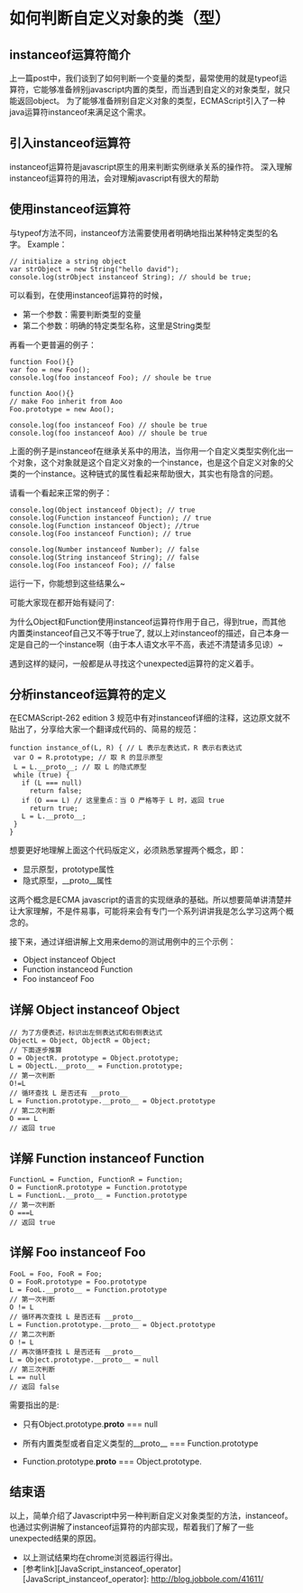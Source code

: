 如何判断自定义对象的类（型）
===========================

## instanceof运算符简介
上一篇post中，我们谈到了如何判断一个变量的类型，最常使用的就是typeof运算符，它能够准备辨别javascript内置的类型，而当遇到自定义的对象类型，就只能返回object。
为了能够准备辨别自定义对象的类型，ECMAScript引入了一种java运算符instanceof来满足这个需求。

## 引入instanceof运算符
instanceof运算符是javascript原生的用来判断实例继承关系的操作符。
深入理解instanceof运算符的用法，会对理解javascript有很大的帮助


## 使用instanceof运算符
与typeof方法不同，instanceof方法需要使用者明确地指出某种特定类型的名字。
Example：

	// initialize a string object
	var strObject = new String("hello david");
	console.log(strObject instanceof String); // should be true;
可以看到，在使用instanceof运算符的时候，
-	第一个参数：需要判断类型的变量
-	第二个参数：明确的特定类型名称，这里是String类型

再看一个更普遍的例子：
	
	function Foo(){}
	var foo = new Foo();
	console.log(foo instanceof Foo); // shoule be true

	function Aoo(){} 
	// make Foo inherit from Aoo 
	Foo.prototype = new Aoo();
	 
	console.log(foo instanceof Foo) // shoule be true
	console.log(foo instanceof Aoo) // shoule be true

上面的例子是instanceof在继承关系中的用法，当你用一个自定义类型实例化出一个对象，这个对象就是这个自定义对象的一个instance，也是这个自定义对象的父类的一个instance。这种链式的属性看起来帮助很大，其实也有隐含的问题。

请看一个看起来正常的例子：

	console.log(Object instanceof Object); // true 
	console.log(Function instanceof Function); // true 
	console.log(Function instanceof Object); //true 
	console.log(Foo instanceof Function); // true 

	console.log(Number instanceof Number); // false 
	console.log(String instanceof String); // false 	
	console.log(Foo instanceof Foo); // false
	
运行一下，你能想到这些结果么~

可能大家现在都开始有疑问了:

为什么Object和Function使用instanceof运算符作用于自己，得到true，而其他内置类instanceof自己又不等于true了, 就以上对instanceof的描述，自己本身一定是自己的一个instance啊（由于本人语文水平不高，表述不清楚请多见谅）~

遇到这样的疑问，一般都是从寻找这个unexpected运算符的定义着手。

## 分析instanceof运算符的定义
在ECMAScript-262 edition 3 规范中有对instanceof详细的注释，这边原文就不贴出了，分享给大家一个翻译成代码的、简易的规范：

	function instance_of(L, R) { // L 表示左表达式，R 表示右表达式
	 var O = R.prototype; // 取 R 的显示原型
	 L = L.__proto__; // 取 L 的隐式原型
	 while (true) { 
	   if (L === null) 
	     return false; 
	   if (O === L) // 这里重点：当 O 严格等于 L 时，返回 true 
	     return true; 
	   L = L.__proto__; 
	 } 
	}

 想要更好地理解上面这个代码版定义，必须熟悉掌握两个概念，即：
 - 显示原型，prototype属性
 - 隐式原型，__proto__属性
 
 这两个概念是ECMA javascript的语言的实现继承的基础。所以想要简单讲清楚并让大家理解，不是件易事，可能将来会有专门一个系列讲讲我是怎么学习这两个概念的。

 接下来，通过详细讲解上文用来demo的测试用例中的三个示例：
 - Object instanceof Object
 - Function instanceod Function
 - Foo instanceof Foo

## 详解 Object instanceof Object

	// 为了方便表述，标识出左侧表达式和右侧表达式
 	ObjectL = Object, ObjectR = Object;
 	// 下面逐步推算
 	O = ObjectR. prototype = Object.prototype;
 	L = ObjectL.__proto__ = Function.prototype;
 	// 第一次判断
 	O!=L
 	// 循环查找 L 是否还有 __proto__
 	L = Function.prototype.__proto__ = Object.prototype
 	// 第二次判断
 	O === L
	// 返回 true
## 详解 Function instanceof Function

	FunctionL = Function, FunctionR = Function; 
	O = FunctionR.prototype = Function.prototype 
	L = FunctionL.__proto__ = Function.prototype 
	// 第一次判断
	O ===L 
	// 返回 true
	

## 详解 Foo instanceof Foo

	FooL = Foo, FooR = Foo; 
	O = FooR.prototype = Foo.prototype 
	L = FooL.__proto__ = Function.prototype 
	// 第一次判断
	O != L 
	// 循环再次查找 L 是否还有 __proto__ 
	L = Function.prototype.__proto__ = Object.prototype 
	// 第二次判断
	O != L 
	// 再次循环查找 L 是否还有 __proto__ 
	L = Object.prototype.__proto__ = null
	// 第三次判断
	L == null
	// 返回 false

 需要指出的是:

 - 只有Object.prototype.__proto__ === null

 - 所有内置类型或者自定义类型的__proto__ === Function.prototype

 - Function.prototype.__proto__ === Object.prototype.
 
## 结束语
以上，简单介绍了Javascript中另一种判断自定义对象类型的方法，instanceof。也通过实例讲解了instanceof运算符的内部实现，帮着我们了解了一些unexpected结果的原因。
 
- 以上测试结果均在chrome浏览器运行得出。
- [参考link][JavaScript_instanceof_operator]
[JavaScript_instanceof_operator]: http://blog.jobbole.com/41611/